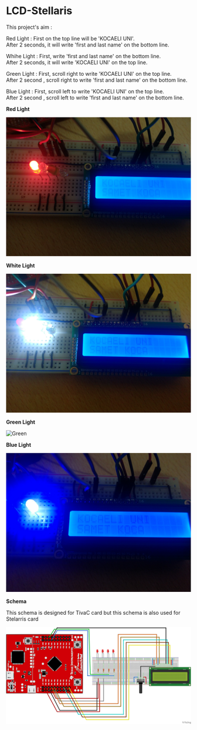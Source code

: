 # LCD-Stellaris

This project's aim :

Red Light : First on the top line will be 'KOCAELI UNI'. <br/> 
After 2 seconds, it will write 'first and last name' on the bottom line.

Whihe Light : First, write 'first and last name' on the bottom line. <br/>
After 2 seconds, it will write 'KOCAELI UNI' on the top line.

Green Light : First, scroll right to write 'KOCAELI UNI' on the top line. <br/>
After 2 second , scroll right to write 'first and last name' on the bottom line.

Blue Light : First, scroll left to write 'KOCAELI UNI' on the top line. <br/>
After 2 second , scroll left to write 'first and last name' on the bottom line.

**Red Light**

![Red](https://github.com/SametKoca/LCD-Stellaris/blob/master/images/K%C4%B1rm%C4%B1z%C4%B1_Led.jpg)

**White Light**

![White](https://github.com/SametKoca/LCD-Stellaris/blob/master/images/Beyaz_Led.jpg)

**Green Light**

![Green](https://github.com/SametKoca/LCD-Stellaris/blob/master/images/Ye%C5%9Fi_Led.jpg)

**Blue Light**

![Blue](https://github.com/SametKoca/LCD-Stellaris/blob/master/images/Mavi_Led.jpg)

**Schema**

This schema is designed for TivaC card but this schema is also used for Stelarris card

![Schema](https://github.com/SametKoca/LCD-Stellaris/blob/master/images/Schema.png)
